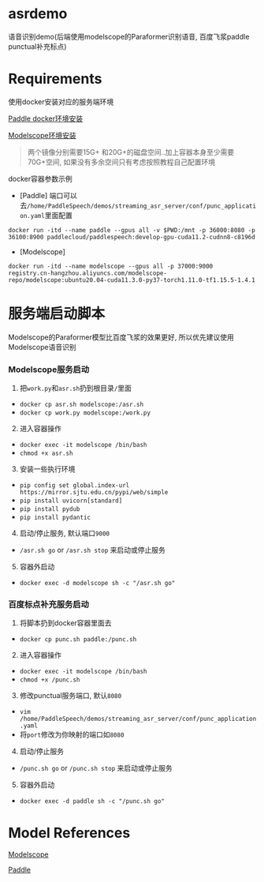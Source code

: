 # asrdemo
语音识别demo(后端使用modelscope的Paraformer识别语音, 百度飞浆paddle punctual补充标点)

# Requirements
使用docker安装对应的服务端环境

[Paddle docker环境安装](https://www.paddlepaddle.org.cn/install/quick?docurl=/documentation/docs/zh/install/docker/linux-docker.html)

[Modelscope环境安装](https://modelscope.cn/docs/%E7%8E%AF%E5%A2%83%E5%AE%89%E8%A3%85)

> 两个镜像分别需要15G+ 和20G+的磁盘空间..加上容器本身至少需要70G+空间, 如果没有多余空间只有考虑按照教程自己配置环境

docker容器参数示例
- [Paddle]
端口可以去`/home/PaddleSpeech/demos/streaming_asr_server/conf/punc_application.yaml`里面配置
```shell
docker run -itd --name paddle --gpus all -v $PWD:/mnt -p 36000:8080 -p 36100:8900 paddlecloud/paddlespeech:develop-gpu-cuda11.2-cudnn8-c8196d
```

- [Modelscope]
```shell
docker run -itd --name modelscope --gpus all -p 37000:9000 registry.cn-hangzhou.aliyuncs.com/modelscope-repo/modelscope:ubuntu20.04-cuda11.3.0-py37-torch1.11.0-tf1.15.5-1.4.1
```

# 服务端启动脚本
Modelscope的Paraformer模型比百度飞浆的效果更好, 所以优先建议使用Modelscope语音识别
### Modelscope服务启动
1. 把`work.py`和`asr.sh`扔到根目录`/`里面
  - `docker cp asr.sh modelscope:/asr.sh`
  - `docker cp work.py modelscope:/work.py`
2. 进入容器操作
  - `docker exec -it modelscope /bin/bash`
  - `chmod +x asr.sh`
3. 安装一些执行环境
  - `pip config set global.index-url https://mirror.sjtu.edu.cn/pypi/web/simple`
  - `pip install uvicorn[standard]`
  - `pip install pydub`
  - `pip install pydantic`
4. 启动/停止服务, 默认端口`9000`
  - `/asr.sh go` or `/asr.sh stop` 来启动或停止服务
5. 容器外启动
  - `docker exec -d modelscope sh -c "/asr.sh go"`


### 百度标点补充服务启动
1. 将脚本扔到docker容器里面去
  - `docker cp punc.sh paddle:/punc.sh`
2. 进入容器操作
  - `docker exec -it modelscope /bin/bash`
  - `chmod +x /punc.sh`
3. 修改punctual服务端口, 默认`8080`
  - `vim /home/PaddleSpeech/demos/streaming_asr_server/conf/punc_application.yaml`
  - 将`port`修改为你映射的端口如`8080`
4. 启动/停止服务
  - `/punc.sh go` or `/punc.sh stop` 来启动或停止服务
5. 容器外启动
  - `docker exec -d paddle sh -c "/punc.sh go"`


# Model References
[Modelscope](https://modelscope.cn/models/damo/speech_paraformer-large_asr_nat-zh-cn-16k-common-vocab8404-pytorch/summary)

[Paddle](https://github.com/PaddlePaddle/PaddleSpeech/tree/develop/demos/streaming_asr_server)
